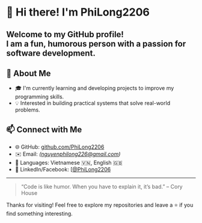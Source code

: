 
# 👋 Hi there! I'm PhiLong2206

Welcome to my GitHub profile!  
I am a fun, humorous person with a passion for software development.
---

## 🚀 About Me
- 🎓 I'm currently learning and developing projects to improve my programming skills.
- 💡 Interested in building practical systems that solve real-world problems.



## 📫 Connect with Me
- 🌐 GitHub: [github.com/PhiLong2206](https://github.com/PhiLong2206)
- ✉️ Email: *(nguyenphilong226@gmail.com)*
- 💬 Languages: Vietnamese 🇻🇳, English 🇬🇧
- 🔗 LinkedIn/Facebook: [[@PhiLong2206](https://github.com/PhiLong2206](https://www.facebook.com/longnguyen226))
---

> “Code is like humor. When you have to explain it, it’s bad.” – Cory House

Thanks for visiting! Feel free to explore my repositories and leave a ⭐ if you find something interesting.
